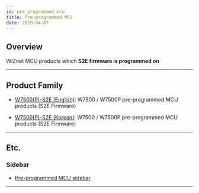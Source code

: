 ```yaml
---
id: pre_programmed_mcu
title: Pre-programmed MCU
date: 2020-04-07
---
```


## Overview

WIZnet MCU products which **S2E firmware is programmed on**

-----

## Product Family

  - [W7500(P)-S2E (English)](W7500P-S2E/W7500(P)-S2E-[EN].md): W7500 / W7500P
    pre-programmed MCU products (S2E Firmware)
    
   - [W7500(P)-S2E (Korean)](W7500P-S2E/W7500(P)-S2E-[EN].md): W7500 / W7500P
    pre-programmed MCU products (S2E Firmware)

-----

## Etc.

### Sidebar

  - [Pre-programmed MCU sidebar](../Pre-programmed-MCU/)

-----
